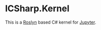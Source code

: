 # ICSharp.Kernel

This is a [Roslyn](https://github.com/dotnet/roslyn) based C# kernel for [Jupyter](http://jupyter.org/).
